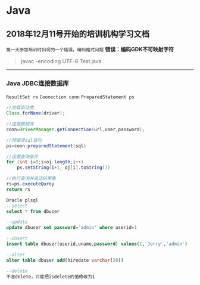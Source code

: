 # Java
## 2018年12月11号开始的培训机构学习文档
`第一天参加培训时出现的一个错误，编码格式问题`
**错误：编码GDK不可映射字符**

>javac -encoding UTF-8 Test.java
-----------

### Java JDBC连接数据库
`ResultSet rs` `Coonection conn` `PreparedStatement ps`
```java
//加载驱动类
Class.forName(driver);

//连接数据库
conn=DriverManager.getConnection(url,user,password);

//预编译sql语句
ps=conn.preparedStatement(sql)

//设置查询条件
for (int i=0;i<oj.length;i++)				
    ps.setString(i+1, oj[i].toString())

//执行查询并返还结果集
rs=ps.executeQurey
return rs
```
```sql
Oracle plsql
--select
select * from dbuser

--update
update dbuser set password='admin' where userid=1

--insert
insert table dbuser(userid,uname,password) values(1,'Jerry','admin')

--alter
alter table dbuser add(hiredate varchar(20))

--delete
不准delete，只能把isdelete的值修改为1
```